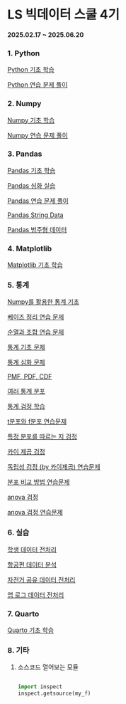 # LS 빅데이터 스쿨 4기

**2025.02.17 ~ 2025.06.20**

### 1. Python

[Python 기초 학습](lecture/python-intro.py)

[Python 연습 문제 풀이](lecture/python-function-loop.py)

### 2. Numpy

[Numpy 기초 학습](lecture/numpy-intro.py)

[Numpy 연습 문제 풀이](lecture/numpy-practice.py)

### 3. Pandas

[Pandas 기초 학습](lecture/pandas-intro.py)

[Pandas 심화 실습](lecture/pandas-advance.py)

[Pandas 연습 문제 풀이](lecture/pandas-practice.py)

[Pandas String Data](lecture/pandas-string.py)

[Pandas 범주형 데이터](lecture/pandas-category.py)

### 4. Matplotlib

[Matplotlib 기초 학습](lecture/matplotlib-intro.py)

### 5. 통계

[Numpy를 활용한 통계 기초](statistics/statistics-numpy.py)

[베이즈 정리 연습 문제](statistics/bayes-practice.py)

[순열과 조합 연습 문제](statistics/per-comb-practice.py)

[통계 기초 문제](statistics/statistics-practice.py)

[통계 심화 문제](statistics/statistics-advance.py)

[PMF, PDF, CDF](statistics/pmf-pdf-cdf.py)

[여러 통계 분포](statistics/distribution.py)

[통계 검정 학습](statistics/hypothesis-test.py)

[t분포와 f분포 연습문제](statistics/tstat-fstat.py)

[특정 분포를 따르는 지 검정](statistics/distribution-test.py)

[카이 제곱 검정](statistics/chi-squared-test.py)

[독립성 검정 (by 카이제곱) 연습문제](statistics/chi-practice.py)

[분포 비교 방법 연습문제](statistics/distribution-test-pract.py)

[anova 검정](statistics/anova.py)

[anova 검정 연습문제](statistics/anova_practice.py)

### 6. 실습

[학생 데이터 전처리](practice/student-data-practice.py)

[항공편 데이터 분석](practice/flight-data-practice.py)

[자전거 공유 데이터 전처리](practice/bike-data-practice.py)

[앱 로그 데이터 전처리](practice/log-data-practice.py)

### 7. Quarto

[Quarto 기초 학습](quarto/hello.qmd)

### 8. 기타

1. 소스코드 열어보는 모듈

   ```python

   import inspect
   inspect.getsource(my_f)

   ```
